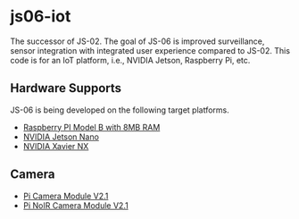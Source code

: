 # js06-iot

The successor of JS-02. The goal of JS-06 is improved surveillance, sensor integration with integrated user experience compared to JS-02. This code is for an IoT platform, i.e., NVIDIA Jetson, Raspberry Pi, etc.

## Hardware Supports
JS-06 is being developed on the following target platforms.
- [Raspberry PI Model B with 8MB RAM](https://www.raspberrypi.org/products/raspberry-pi-4-model-b/)
- [NVIDIA Jetson Nano](https://developer.nvidia.com/embedded/jetson-nano-developer-kit)
- [NVIDIA Xavier NX](https://developer.nvidia.com/embedded/jetson-xavier-nx-devkit)

## Camera
- [Pi Camera Module V2.1](https://www.raspberrypi.org/products/camera-module-v2/)
- [Pi NoIR Camera Module V2.1](https://www.raspberrypi.org/products/pi-noir-camera-v2/)
